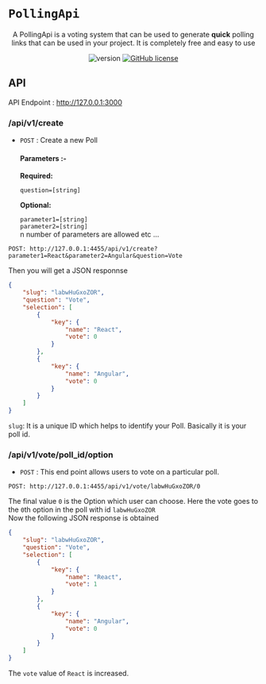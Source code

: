 
#   `PollingApi` 
<p style="text-align:center">A PollingApi is a voting system that can be used to generate <b>quick</b> polling links that can be used in your project. It is completely free and easy to use</p>
<div style="text-align:center"><p>
    <img src="https://img.shields.io/badge/version-0.1.0-blue.svg" title="version" alt="version">
    <a href="https://github.com/mufeedvh/binserve/blob/master/LICENSE"><img alt="GitHub license" src="https://img.shields.io/github/license/mufeedvh/binserve.svg"></a>
  
</p></div>

## API 

API Endpoint : http://127.0.0.1:3000 

### /api/v1/create
* `POST` : Create a new Poll

    #### Parameters :-   

   **Required:**
 
   `question=[string]`

   **Optional:**
 
   `parameter1=[string]`   
   `parameter2=[string]`    
    n number of parameters are allowed  etc ...  
           
```
POST: http://127.0.0.1:4455/api/v1/create?parameter1=React&parameter2=Angular&question=Vote
```
Then you will get a JSON responnse
```json
{
    "slug": "labwHuGxoZOR",
    "question": "Vote",
    "selection": [
        {
            "key": {
                "name": "React",
                "vote": 0
            }
        },
        {
            "key": {
                "name": "Angular",
                "vote": 0
            }
        }
    ]
}
```
```slug```: It is a unique ID which helps to identify your Poll. Basically it is your poll id.

### /api/v1/vote/poll_id/option
* `POST` : This end point allows users to vote on a particular poll.

```
POST: http://127.0.0.1:4455/api/v1/vote/labwHuGxoZOR/0

```
The final value ``0`` is the Option which user can choose. Here the vote goes to the ``0``th option in the poll with id ``labwHuGxoZOR``    
Now the following JSON response is obtained

```json
{
    "slug": "labwHuGxoZOR",
    "question": "Vote",
    "selection": [
        {
            "key": {
                "name": "React",
                "vote": 1
            }
        },
        {
            "key": {
                "name": "Angular",
                "vote": 0
            }
        }
    ]
}
```
The `vote` value of `React` is increased.
